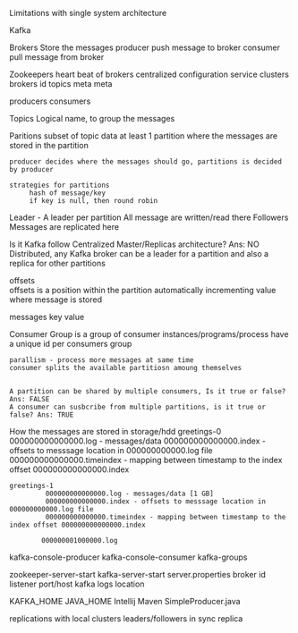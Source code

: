 Limitations with single system architecture

Kafka

Brokers
    Store the messages
    producer push message to broker
    consumer pull message from broker
    
Zookeepers
    heart beat of brokers
    centralized configuration service
        clusters
        brokers id
        topics meta meta
        
producers
consumers

Topics
    Logical name, to group the messages
    
Paritions
    subset of topic data
    at least 1 partition
    where the messages are stored in the partition
    
    producer decides where the messages should go, partitions is decided by producer
    
    strategies for partitions
         hash of message/key
         if key is null, then round robin
         
Leader  - 
        A leader per partition
        All message are written/read there
Followers 
        Messages are replicated here
         
Is it Kafka follow Centralized Master/Replicas architecture? Ans: NO
    Distributed, any Kafka broker can be a leader for a partition 
        and also a replica for other partitions
    
offsets  
    offsets is a position within the partition
    automatically incrementing value
    where message is stored
       
messages
    key
    value

Consumer Group
    is a group of consumer instances/programs/process
    have a unique id per consumers group
    
    parallism - process more messages at same time
    consumer splits the available partitiosn amoung themselves
    
    
    A partition can be shared by multiple consumers, Is it true or false? Ans: FALSE
    A consumer can susbcribe from multiple partitions, is it true or false? Ans: TRUE
    

How the messages are stored in storage/hdd
    greetings-0
        000000000000000.log - messages/data
        000000000000000.index - offsets to messsage location in 000000000000.log file
        000000000000000.timeindex - mapping between timestamp to the index offset 000000000000000.index 
        
    greetings-1
             000000000000000.log - messages/data [1 GB]
             000000000000000.index - offsets to messsage location in 000000000000.log file
             000000000000000.timeindex - mapping between timestamp to the index offset 000000000000000.index 
            
            000000001000000.log
            
kafka-console-producer
kafka-console-consumer
kafka-groups

zookeeper-server-start
kafka-server-start
        server.properties
            broker id
            listener port/host
            kafka logs location
             

KAFKA_HOME
JAVA_HOME
Intellij
Maven
SimpleProducer.java

replications with local clusters
leaders/followers
in sync replica    